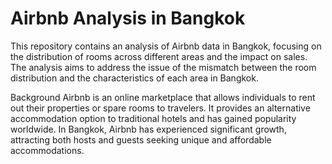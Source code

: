 # Airbnb Analysis in Bangkok
This repository contains an analysis of Airbnb data in Bangkok, focusing on the distribution of rooms across different areas and the impact on sales. The analysis aims to address the issue of the mismatch between the room distribution and the characteristics of each area in Bangkok.

Background
Airbnb is an online marketplace that allows individuals to rent out their properties or spare rooms to travelers. It provides an alternative accommodation option to traditional hotels and has gained popularity worldwide. In Bangkok, Airbnb has experienced significant growth, attracting both hosts and guests seeking unique and affordable accommodations.

